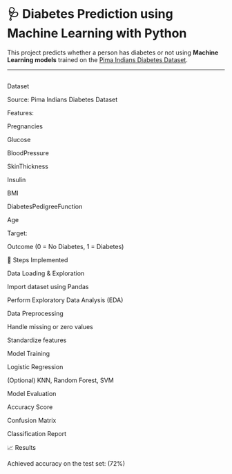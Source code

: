 # 🩺 Diabetes Prediction using Machine Learning with Python

This project predicts whether a person has diabetes or not using **Machine Learning models** trained on the [Pima Indians Diabetes Dataset](https://www.kaggle.com/datasets/uciml/pima-indians-diabetes-database).

---

## 

Dataset

Source: Pima Indians Diabetes Dataset

Features:

Pregnancies

Glucose

BloodPressure

SkinThickness

Insulin

BMI

DiabetesPedigreeFunction

Age

Target:

Outcome (0 = No Diabetes, 1 = Diabetes)

🚀 Steps Implemented

Data Loading & Exploration

Import dataset using Pandas

Perform Exploratory Data Analysis (EDA)

Data Preprocessing

Handle missing or zero values

Standardize features

Model Training

Logistic Regression

(Optional) KNN, Random Forest, SVM

Model Evaluation

Accuracy Score

Confusion Matrix

Classification Report

📈 Results

Achieved accuracy on the test set:
(72%)
